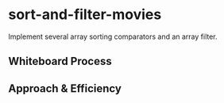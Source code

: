 # sort-and-filter-movies

Implement several array sorting comparators and an array filter.

## Whiteboard Process
<!-- Embedded whiteboard image -->

## Approach & Efficiency
<!-- What approach did you take? Discuss Why. What is the Big O space/time for this approach? -->

